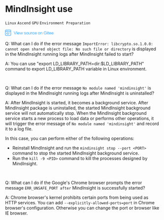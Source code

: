 # MindInsight use

`Linux` `Ascend` `GPU` `Environment Preparation`

<a href="https://gitee.com/mindspore/docs/blob/master/docs/faq/source_en/mindinsight_use.md" target="_blank"><img src="./_static/logo_source.png"></a>

Q: What can I do if the error message `ImportError: libcrypto.so.1.0.0: cannot open shared object file: No such file or directory` is displayed in the MindInsight running logs after MindInsight failed to start?

A: You can use "export LD_LIBRARY_PATH=dir:$LD_LIBRARY_PATH" command to export LD_LIBRARY_PATH variable in Linux environment.

<br />

Q: What can I do if the error message `No module named 'mindinsight'` is displayed in the MindInsight running logs after MindInsight is uninstalled?

A: After MindInsight is started, it becomes a background service. After MindInsight package is uninstalled, the started MindInsight background service will not automatically stop. When the MindInsight background service starts a new process to load data or performs other operations, it will trigger the error message of `No module named 'mindinsight'` and record it to a log file.

In this case, you can perform either of the following operations:

- Reinstall MindInsight and run the `mindinsight stop --port <PORT>` command to stop the started MindInsight background service.
- Run the `kill -9 <PID>` command to kill the processes designed by MindInsight.

<br />

Q: What can I do if the Google's Chrome browser prompts the error message `ERR_UNSAFE_PORT after` MindInsight is successfully started?

A: Chrome browser's kernel prohibits certain ports from being used as HTTP services. You can add `--explicitly-allowed-ports=port` in Chrome browser's configuration. Otherwise you can change the port or browser like IE browser.